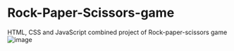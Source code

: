 # Rock-Paper-Scissors-game
HTML, CSS and JavaScript combined project of Rock-paper-scissors game
![image](https://github.com/ShakshiAgl/Rock-Paper-Scissors-game/assets/119099193/23624f61-03af-4344-9f04-92323dc9771c)
